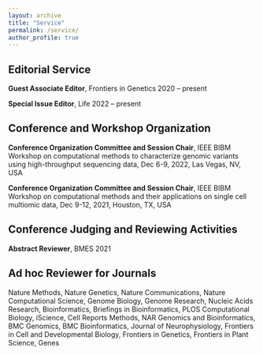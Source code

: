 ```yaml
---
layout: archive
title: "Service"
permalink: /service/
author_profile: true
---
```


<!-- ## Major Peer-reviewed Conference and Journal Papers-->
## Editorial Service

**Guest Associate Editor**, Frontiers in Genetics              2020 – present

**Special Issue Editor**, Life                                 2022 – present

## Conference and Workshop Organization

**Conference Organization Committee and Session Chair**, IEEE BIBM Workshop on computational methods to characterize genomic variants using high-throughput sequencing data, Dec 6-9, 2022, Las Vegas, NV, USA

**Conference Organization Committee and Session Chair**, IEEE BIBM Workshop on computational methods and their applications on single cell multiomic data, Dec 9-12, 2021, Houston, TX, USA

## Conference Judging and Reviewing Activities

**Abstract Reviewer**, BMES   2021

## Ad hoc Reviewer for Journals

Nature Methods, Nature Genetics, Nature Communications, Nature Computational Science, Genome Biology, Genome Research, Nucleic Acids Research, Bioinformatics, Briefings in Bioinformatics, PLOS Computational Biology, iScience, Cell Reports Methods, NAR Genomics and Bioinformatics, BMC Genomics, BMC Bioinformatics, Journal of Neurophysiology, Frontiers in Cell and Developmental Biology, Frontiers in Genetics, Frontiers in Plant Science, Genes

